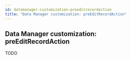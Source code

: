 ```yaml
---
id: datamanager-customization-preeditrecordaction
title: "Data Manager customization: preEditRecordAction"
---
```


## Data Manager customization: preEditRecordAction

TODO

